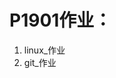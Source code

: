 # P1901作业：

1. <a herf= "./linux_作业/linux_作业.md"> linux_作业</a>
2. <a herf= "./linux_作业/linux_作业.md"> git_作业</a>